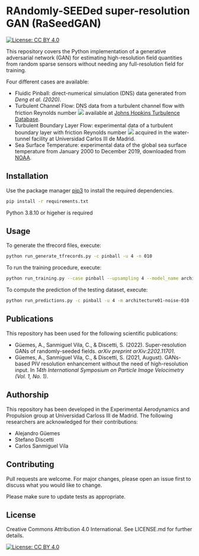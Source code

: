 # **RAndomly-SEEDed super-resolution GAN (RaSeedGAN)**
[![License: CC BY 4.0](https://img.shields.io/badge/License-CC_BY_4.0-lightgrey.svg)](https://creativecommons.org/licenses/by/4.0/)

This repository covers the Python implementation of a generative adversarial network (GAN) for estimating high-resolution field quantities from random sparse sensors without needing any full-resolution field for training.

Four different cases are available:

*   Fluidic Pinball: direct-numerical simulation (DNS) data generated from *Deng et al. (2020)*.
*   Turbulent Channel Flow: DNS data from a turbulent channel flow with friction Reynolds number <img src="https://render.githubusercontent.com/render/math?math=Re_{\tau}=1000"> available at [Johns Hopkins Turbulence Database](http://turbulence.pha.jhu.edu).
*   Turbulent Boundary Layer Flow: experimental data of a turbulent boundary layer with friction Reynolds number <img src="https://render.githubusercontent.com/render/math?math=Re_{\tau}\approx 1000"> acquired in the water-tunnel facility at Universidad Carlos III de Madrid.
*   Sea Surface Temperature: experimental data of the global sea surface temperature from January 2000 to December 2019, downloaded from [NOAA](http://www.esrl.noaa.gov/psd/).

## **Installation**

Use the package manager [pip3](https://pip.pypa.io/en/stable/) to install the required dependencies.

```bash
pip install -r requirements.txt
```

Python 3.8.10 or higeher is required

## **Usage**

To generate the tfrecord files, execute:

```bash
python run_generate_tfrecords.py -c pinball -u 4 -n 010
```

To run the training procedure, execute:

```bash
python run_training.py --case pinball --upsampling 4 --model_name architecture01-noise-010 --noise 10 --learning_rate 1e-4
```

To compute the prediction of the testing dataset, execute:

```bash
python run_predictions.py -c pinball -u 4 -m architecture01-noise-010 -n 10 -l 1e-4
```

## **Publications**
This repository has been used for the following scientific publications:

- Güemes, A., Sanmiguel Vila, C., & Discetti, S. (2022). Super-resolution GANs of randomly-seeded fields. *arXiv preprint arXiv:2202.11701*.
- Güemes, A., Sanmiguel Vila, C., & Discetti, S. (2021, August). GANs-based PIV resolution enhancement without the need of high-resolution input. In *14th International Symposium on Particle Image Velocimetry (Vol. 1, No. 1)*.

## **Authorship**
This repository has been developed in the Experimental Aerodynamics and Propulsion group at Universidad Carloss III de Madrid. The following researchers are acknowledged for their contributions:
- Alejandro Güemes
- Stefano Discetti
- Carlos Sanmiguel Vila

## **Contributing**
Pull requests are welcome. For major changes, please open an issue first to discuss what you would like to change.

Please make sure to update tests as appropriate.

## **License**
Creative Commons Attribution 4.0 International. See LICENSE.md for further details.

[![License: CC BY 4.0](https://img.shields.io/badge/License-CC_BY_4.0-lightgrey.svg)](https://creativecommons.org/licenses/by/4.0/)
